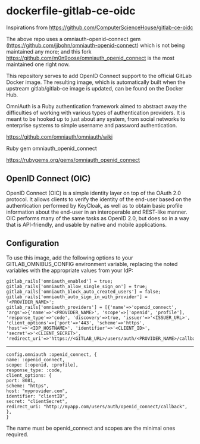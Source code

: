 # dockerfile-gitlab-ce-oidc

Inspirations from https://github.com/ComputerScienceHouse/gitlab-ce-oidc

The above repo uses a omniauth-openid-connect gem (https://github.com/jjbohn/omniauth-openid-connect) which is not 
being maintained any more; and this fork https://github.com/m0n9oose/omniauth_openid_connect is the most maintained one right now.

This repository serves to add OpenID Connect support to the official GitLab Docker image. The resulting image, which is
automatically built when the upstream gitlab/gitlab-ce image is updated, can be found on the Docker Hub.

OmniAuth is a Ruby authentication framework aimed to abstract away the difficulties of working with various types of 
authentication providers. It is meant to be hooked up to just about any system, from social networks to enterprise 
systems to simple username and password authentication.

https://github.com/omniauth/omniauth/wiki

Ruby gem omniauth_openid_connect

https://rubygems.org/gems/omniauth_openid_connect

## OpenID Connect (OIC)

OpenID Connect (OIC) is a simple identity layer on top of the OAuth 2.0 protocol. It allows clients to verify the 
identity of the end-user based on the authentication performed by KeyCloak, as well as to obtain basic profile 
information about the end-user in an interoperable and REST-like manner. OIC performs many of the same tasks as OpenID 2.0,
but does so in a way that is API-friendly, and usable by native and mobile applications.

## Configuration

To use this image, add the following options to your GITLAB_OMNIBUS_CONFIG environment variable, replacing the noted 
variables with the appropriate values from your IdP:

```
gitlab_rails['omniauth_enabled'] = true;
gitlab_rails['omniauth_allow_single_sign_on'] = true;
gitlab_rails['omniauth_block_auto_created_users'] = false;
gitlab_rails['omniauth_auto_sign_in_with_provider'] = '<PROVIDER_NAME>';
gitlab_rails['omniauth_providers'] = [{'name'=>'openid_connect', 'args'=>{'name'=>'<PROVIDER_NAME>', 'scope'=>['openid', 'profile'], 'response_type'=>'code', 'discovery'=>true, 'issuer'=>'<ISSUER_URL>', 'client_options'=>{'port'=>'443', 'scheme'=>'https', 'host'=>'<IDP_HOSTNAME>', 'identifier'=>'<CLIENT_ID>', 'secret'=>'<CLIENT_SECRET>', 'redirect_uri'=>'https://<GITLAB_URL>/users/auth/<PROVIDER_NAME>/callback'}}}];
```
---

```
config.omniauth :openid_connect, {
name: :openid_connect,
scope: [:openid, :profile],
response_type: :code,
client_options: {
port: 8081,
scheme: "https",
host: "myprovider.com",
identifier: "clientID",
secret: "clientSecret",
redirect_uri: "http://myapp.com/users/auth/openid_connect/callback",
},
}
```

The name must be openid_connect and scopes are the minimal ones required.

